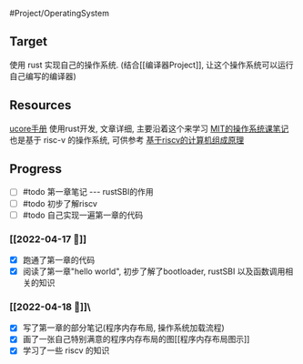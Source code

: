 #Project/OperatingSystem
## Target
使用 rust 实现自己的操作系统. (结合[[编译器Project]], 让这个操作系统可以运行自己编写的编译器)

## Resources
[ucore手册](https://rcore-os.github.io/rCore-Tutorial-Book-v3/index.html) 使用rust开发, 文章详细, 主要沿着这个来学习
[MIT的操作系统课笔记](https://mit-public-courses-cn-translatio.gitbook.io/mit6-s081/lec05-calling-conventions-and-stack-frames-risc-v/5.1-introduction-to-lecture05) 也是基于 risc-v 的操作系统, 可供参考
[基于riscv的计算机组成原理](x-devonthink-item://FD00F261-7D67-4B99-8A89-E2BDC3F9921E)

## Progress
- [ ] #todo 第一章笔记 --- rustSBI的作用
- [ ] #todo 初步了解riscv
- [ ] #todo 自己实现一遍第一章的代码
### [[2022-04-17 📅]]
- [x] 跑通了第一章的代码
- [x] 阅读了第一章"hello world", 初步了解了bootloader, rustSBI 以及函数调用相关的知识

### [[2022-04-18 📅]]\
- [x] 写了第一章的部分笔记(程序内存布局, 操作系统加载流程)
- [x] 画了一张自己特别满意的程序内存布局的图[[程序内存布局图示]]
- [x] 学习了一些 riscv 的知识